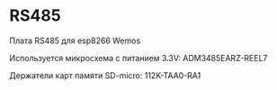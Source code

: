 # RS485
Плата RS485 для esp8266 Wemos 

Используется микросхема с питанием 3.3V: ADM3485EARZ-REEL7

Держатели карт памяти SD-micro: 112K-TAA0-RA1
